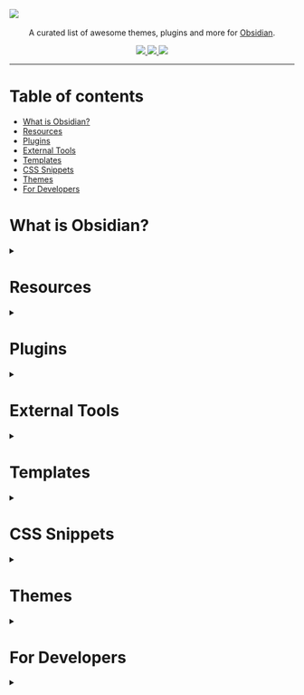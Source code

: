 ![](media/banner.png)

<div align="center">

A curated list of awesome themes, plugins and more for [Obsidian](https://obsidian.md/).

<a href="https://discord.gg/veuWUTm">
  <img src="https://img.shields.io/discord/686053708261228577?color=%234E5D94%20&label=Obsidian Discord Server&logo=Discord&logoColor=white">
</a>
<a href="https://www.reddit.com/r/ObsidianMD/">
  <img src="https://img.shields.io/reddit/subreddit-subscribers/obsidianmd?label=r%2Fobsidianmd&logo=reddit&logoColor=white&?link=https://www.reddit.com/r/ObsidianMD/">
</a>
<a href="https://forum.obsidian.md/">
  <img src="https://img.shields.io/badge/Obsidian Forum-Discuss-%238471DA">
</a>

</div>

---

# Table of contents

- [What is Obsidian?](#what-is-obsidian)
- [Resources](#resources)
- [Plugins](#plugins)
- [External Tools](#external-tools)
- [Templates](#templates)
- [CSS Snippets](#css-snippets)
- [Themes](#themes)
- [For Developers](#for-developers)


# What is Obsidian?
<details>
<summary></summary>

- [Official Obsidian Website](https://obsidian.md)
- [Reviews, Pros and Cons of Obsidian at Slant.co](https://www.slant.co/options/37045/~obsidian-md-review)
- [Obsidian at Markdown Guide](https://www.markdownguide.org/tools/obsidian/)
- [Obsidian Beginner Guide at SitePoint](https://www.sitepoint.com/obsidian-beginner-guide/)
- [Obsidian Official Roadmap](https://trello.com/b/Psqfqp7I/obsidian-roadmap)

</details>

# Resources
<details>
<summary></summary>

- [Obsidian Help](https://help.obsidian.md/): a open-source Obsidian's official help vault.
- [Obsidian Roundup](https://obsidianroundup.org/): a weekly roundup of Obsidian.md tips, news & resources via Eleanor Konik.
- [Obsidian Garden](https://obsidian.garden): a open-source guide to creating your own 🌳 Digital Garden with Obsidian.
- [Official Getting Started Guide](https://dynalist.io/d/CQ4V16tFhIJIfy-rgDK7r1Bp) (may be a little outdated)
- [🎬 Obsidian Office Hours](https://www.youtube.com/channel/UCJKoNPnBdCSloJ2wlKnV2Fw)
- [🎬 Obsidian Community Talks](https://www.youtube.com/channel/UCxNSTq2kmupdR6LD400FpvA)
- [🎬 Linking Your Thinking (Nick Milo)](https://www.youtube.com/channel/UC85D7ERwhke7wVqskV_DZUA)
- [🎬 Bryan Jenks](https://www.youtube.com/channel/UCfhSB16X9MXhzSFe_H7XbHg)
- [🎬 Productivity Guru](https://www.youtube.com/playlist?list=PLvmlaxyxtsWz428CtIo_Ia8Bhbo8Uvq2f)
- [🎬 Santi Younger](https://www.youtube.com/playlist?list=PL_7j1BHf-xmj3Jr2h3lI6SXlvIaIjcmmo)
- [🎬 Effective Remote Work](https://www.youtube.com/playlist?list=PLrI2d6gSaO9BCd8HjgkSY1yd50nyfxYpN)
- [🇨🇳 AllinBon](https://www.zhihu.com/people/kio-mis/pins): a Chinese alternative to Obsidian Roundup

</details>

# Plugins
<details>
<summary></summary>

| Name | Description | Credits |
| :--: | :---------- | ------: |
| [Obsidian Day Planner](https://github.com/lynchjames/obsidian-day-planner) | Plugin for day planning and managing pomodoro timers from a task list | [lynchjames](https://github.com/lynchjames) |
| [Flashcards](https://github.com/reuseman/flashcards-obsidian) | Simple and intuitive integration for Anki | [reuseman](https://github.com/reuseman) |
| [Shell commands](https://github.com/Taitava/obsidian-shellcommands) | You can predefine system commands that you want to run frequently, and assign hotkeys for them. For example open external applications. Automatic execution is also supported. | [Jarkko Linnanvirta](https://github.com/Taitava) |
  
</details>
  
# External Tools
<details>
<summary></summary>

- [Converters](#converters)
- [Browser extensions](#browser-extensions)
- [Publishing](#publishing)
- [Other](#other)
  
## Converters

| Name | Description | Credits |
| :--: | :---------- | ------: |
| [Notion to Obsidian converter](https://github.com/connertennery/Notion-to-Obsidian-Converter) | Simple script to convert exported Notion notes to Obsidian. | [Conner Tennery](https://github.com/connertennery) |
| [Yarle - Yet Another Rope Ladder from Evernote](https://github.com/akosbalasko/yarle) | Node.js app to convert exported Evernote notes to Markdown (Obsidian) | [Akos Balasko](https://github.com/akosbalasko) |
| [keep-it-markdown](https://github.com/djsudduth/keep-it-markdown) | Convert Google Keep notes dynamically to markdown for Obsidian and Notion using the unofficial Keep API. | [Don Sudduth](https://github.com/djsudduth) |
| [gooseberry](https://github.com/out-of-cheese-error/gooseberry) | A command line utility to generate a knowledge base from Hypothesis annotations. | [out-of-cheese-error](https://github.com/out-of-cheese-error) |
| [BibleGateway to Obsidian](https://github.com/selfire1/BibleGateway-to-Obsidian) | Fetch the text from Bible Gateway and save it as formatted markdown file. Each chapter is saved as one file and navigation between files as well as a book-file is automatically created. All of the chapter files of a book are saved in its numbered folder. | [selfire1](https://github.com/selfire1) |
| [DayOne JSON to MD](https://github.com/ze-kel/DayOne-JSON-to-MD) | Simple app that converts jsons (packed with media files into zip) exports from Day One to Markdown. | [Kirill Kleymenov](https://github.com/ze-kel) |
| [Annotation tools](https://github.com/collignon/annotation-tools) | connecting hypothesis and obsidian.md | [Nicolas Collignon](https://github.com/collignon) |
| [A thousand notes](https://github.com/davidedc/A-thousand-notes) | Scripts for cleaning, validating and maintaining the markdown notes exported from Evernote. | [Davide Della Casa](https://github.com/davidedc) |
| [PKMigrator](https://github.com/AnweshGangula/PKMigrator) | Tools to migrate between various Personal Knowledge Management Utilities, including Remnote, Obsidian, Roam and Org-roam. | [Anwesh Gangula ](https://github.com/AnweshGangula) |
| [Goodsidian](https://github.com/selfire1/goodsidian) | Goodsidian takes updates to your shelves on Goodreads and formats them to a note in Obsidian. | [selfire1](https://github.com/selfire1) |

---

## Browser extensions

| Name | Description | Credits |
| :--: | :---------- | ------: |
| [Markdownload](https://github.com/deathau/markdown-clipper) | A Firefox and Google Chrome extension to clip websites and download them into a readable markdown file. | [deathau](https://github.com/deathau) |
| [Copy Selection as Markdown](https://github.com/0x6b/copy-selection-as-markdown) | Firefox add-on to copy a selection or link as formatted Markdown | [0x6b](https://github.com/0x6b) |
| [Obsidian Clipper](https://github.com/jplattel/obsidian-clipper) | An unofficial Obsidian clipper for Chrome, that allows you to easily clip a selection to a note in Obsidian | [Joost Plattel](https://github.com/jplattel) |
| [Obsidian Bookmark](https://github.com/Liamballin/ObsidianBookmark) | A Chrome extension and nodejs server to allow web clipping to Obsidian. | [Liamballin](https://github.com/Liamballin) |

---

## Publishing

| Name | Description | Credits |
| :--: | :---------- | ------: |
| [mdzk](https://github.com/mdzk-rs/mdzk) | Zettelkasten system and command line static publishing tool. Aims at full support for Obsidian Markdown. | [mdzk-rs](https://github.com/mdzk-rs) |
| [publish](https://github.com/obsidian-userland/publish) | An open-source Obsidian Publish alternative | [obsidian-userland](https://github.com/obsidian-userland)
| [quartz](https://github.com/jackyzha0/quartz) | Host your own second brain and digital garden | [jackyzha0](https://github.com/jackyzha0) |
| [obyde](https://github.com/khalednassar/obyde) | A minimal tool to convert a "standardly" configured Obsidian vault to a Jekyll or Hugo blog. | [Khaled M. Nassar](https://github.com/khalednassar) |
| [writeup-converter](https://github.com/Twigonometry/writeup-converter) | Script for grabbing markdown files and Obsidian attachments from one folder and copying them to another. Also contains a 'website formatter' that uses regex to parse markdown headers and links and reformat them to create Jekyll-friendly links and contents tables. | [Mac Goodwin](https://github.com/Twigonometry) |
| [pelican-obsidian](https://github.com/jonathan-s/pelican-obsidian) | Makes it possible to bridge work in obsidian to pelican seamlessly. | [Jonathan Sundqvist](https://github.com/jonathan-s) |
| [yet-another-free-publish-alternative](https://github.com/Mara-Li/yet-another-free-publish-alternative) | A Jekyll digital garden template, optimized for integration with Obsidian. It aims to enhance discoverability and help you build a personal knowledge base that can scale with time. | [Mara Li](https://github.com/Mara-Li) |
| [Perlite](https://github.com/secure-77/Perlite) | A webbased markdown viewer optimized for Obsidian | [secure-77](https://github.com/secure-77)

---

## Other

| Name | Description | Credits |
| :--: | :---------- | ------: |
| [Obsidian For Business](https://github.com/tallguyjenks/Obsidian-For-Business) | A combination of a template vault with initial structure and some Microsoft Office VBA Macros to facilitate a powerful, extensible, and flexible plain text workflow using Microsoft Office and Obsidian For Business. | [Bryan Jenks](https://github.com/tallguyjenks) |
| [Sourcegraph knowledge bases extension](https://github.com/bobheadxi/sourcegraph-knowledge-bases) | Browse Markdown knowledge bases (e.g. Obsidian vaults or Foam repositories) in Sourcegraph. | [Robert Lin](https://github.com/bobheadxi) |
| [Obweb](https://github.com/chenyukang/obweb/) | Web applcation to view and edit files in an Obsidian vault. Optimized for mobile devices. | [Yukang Chen](https://github.com/chenyukang) |
  
---
  
</details>

# Templates
<details>
<summary></summary>

## Vault templates

| Name | Description | Credits |
| :--: | :---------- | ------: |
| [Obsidian Starter Kit](https://developassion.gumroad.com/l/obsidian-starter-kit) | Quickly get started with Obsidian and note-taking techniques and methodologies. | [Sébastien Dubois](https://twitter.com/dSebastien) |
| [Linking Your Thinking Kit](https://forum.obsidian.md/t/lyt-kit-now-downloadable/390) | This starter kit is designed to get you immediately hands-on with ways to manage your digital notes. Experiment. Learn by doing. See what methods work for you. | [Nick Milo](https://forum.obsidian.md/u/nickmilo) |
| [PARA Starter Kit](https://forum.obsidian.md/t/para-starter-kit/223) | It’s a full vault to explore around and some of the methodology for P.A.R.A. and how to get started for yourself. | [cotemaxime](https://forum.obsidian.md/u/cotemaxime/summary) |
| [Obsidian Starter Templates](https://github.com/masonlr/obsidian-starter-templates) | Obsidian Starter Templates gathers examples from the Obsidian community. Its broader aims are to uncover and communicate how others use backlinks and various markdown tricks and why these techniques work. | [masonlr](https://github.com/masonlr) |
| [Obsidian JG Method](https://github.com/joshwingreene/Obsidian-JG-Method) | A starter kit that follows how to use Obsidian to manage goals, tasks, notes, and software development knowledge base. | [joshwingreene](https://github.com/joshwingreene) |
| [SlRvb’s Journaling Setup](https://publish.obsidian.md/slrvb/50+Nebula/30-N+Nebula/N+-+Bullet+Journal+Setup) | This is a deep dive into how SlRvb go about journaling the things that happen in his life. | [SlRvb](https://forum.obsidian.md/u/SlRvb/summary) |
| [SlRvb’s MediaDB Setup](https://publish.obsidian.md/slrvb/50+Nebula/30-N+Nebula/N+-+MediaDB+Vault+Setup) | Setup for a database vault that stores entertainment media. | [SlRvb](https://forum.obsidian.md/u/SlRvb/summary) |
## Note templates
| Name | Description | Credits |
| :--: | :---------- | ------: |
| [Obsidian Templates](https://github.com/chetachiezikeuzor/Obsidian-Templates) | Few templates, such as admonitions, chess plays, clipboard and others | [Chetachi Ezikeuzor](https://github.com/chetachiezikeuzor) |
| [Template Showcase for Templater](https://github.com/SilentVoid13/Templater/discussions/categories/templates-showcase) | Templates for [Templater](https://github.com/SilentVoid13/Templater) made by its community. | Templater Community |

</details>

# CSS Snippets
<details>
<summary></summary>

Small tweaks to add to your `vault/.obsidian/snippets` folder.

- [Collapsing Sidebar](#collapsing-sidebar)
- [Bullet Point Relationship Lines](#bullet-point-relationship-lines)
- [Auto-fading UI](#auto-fading-ui)
- [Smaller Scrollbar](#smaller-scrollbar)
- [Subtler Folding Gutter Arrows](#subtler-folding-gutter-arrows)
- [Hyphenation and Justification](#hyphenation-and-justification)
- [Enlarge Image on Hover](#enlarge-image-on-hover)
- [Nicer Checkboxes](#nicer-checkboxes)
- [Stylish Block Quotes](#stylish-block-quotes)
- [Bigger Link Popup Preview](#bigger-link-popup-preview)
- [Custom Icons Differing Files and Folders](#custom-icons-differing-files-and-folders)
- [Custom Icons for Specific Folders](#custom-icons-for-specific-folders)
- [Tag Pills](#tag-pills)
- [Custom Icons for Frontmatter Tags](#custom-icons-for-frontmatter-tags)
- [Outliner For The Outline and File Explorer](#outliner-for-the-outline-and-file-explorer)
- [Better Bullet Points in Edit Mode](#better-bullet-points-in-edit-mode)
- [Image Cards](#image-cards)
- [Media Grid](#media-grid)

Not enough? There are many other places related to snippets:

- [#custom-css at Obsidian Forum](https://forum.obsidian.md/tag/custom-css/l/top)
- [CSS snippets in Obsidian Help](https://help.obsidian.md/How+to/Add+custom+styles#Use+Themes+and+or+CSS+snippets)
- [Other GitHub repositories](https://github.com/search?q=obsidian-snippets)

## [Collapsing Sidebar](code/css-snippets/collapsing-sidebar.css)

by [@Kmaasrud](https://github.com/kmaasrud)

[📁 collapsing-sidebar.css](code/css-snippets/collapsing-sidebar.css)

---

## [Bullet Point Relationship Lines](code/css-snippets/bullet-point-relationship-lines.css)

by [@deathau](https://github.com/deathau)

Relationship lines that shows hierarchy, like in code editors.

![](media/css-snippets/bullet-point-relationship-lines-1.png)
[📁 bullet-point-relationship-lines.css](code/css-snippets/bullet-point-relationship-lines.css)

---

## [Auto-fading UI](code/css-snippets/autofading-ui.css)

by [@Rumen Dimitrov](https://forum.obsidian.md/u/rsdimitrov)

Fades note's header controls and status bar items when not hovered.

![](media/css-snippets/autofading-ui-1.gif)
[📁 autofading-ui.css](code/css-snippets/autofading-ui.css)

---

## [Smaller Scrollbar](code/css-snippets/smaller-scrollbar.css)

by [@Rumen Dimitrov](https://forum.obsidian.md/u/rsdimitrov)

![](media/css-snippets/smaller-scrollbar-1.png)

[📁 smaller-scrollbar.css](code/css-snippets/smaller-scrollbar.css)

---

## [Subtler Folding Gutter Arrows](code/css-snippets/subtler-folding-gutter-arrows.css)

by [@Rumen Dimitrov](https://forum.obsidian.md/u/rsdimitrov)

Increases the size of the folding gutter arrows and decreases their opacity until hovered.

![](media/css-snippets/subtler-folding-gutter-arrows-1.png)

[📁 subtler-folding-gutter-arrows.css](code/css-snippets/subtler-folding-gutter-arrows.css)

---

## [Hyphenation and Justification](code/css-snippets/hyphenation-and-justification.css)

by [@Boyd](https://forum.obsidian.md/u/boyd/summary)

Justifies the whole text and breaks words into two lines if needed.

![](media/css-snippets/hyphenation-and-justification-1.png)

[📁 hyphenation-and-justification.css](code/css-snippets/hyphenation-and-justification.css)

---

## [Enlarge Image on Hover](code/css-snippets/enlarge-image-on-hover.css)

by [@den](https://forum.obsidian.md/u/den/summary)

![](media/css-snippets/enlarge-image-on-hover-1.gif)

[📁 enlarge-image-on-hover.css](code/css-snippets/enlarge-image-on-hover.css)

---

## [Nicer Checkboxes](code/css-snippets/nicer-checkboxes.css)

by [@kepano](https://forum.obsidian.md/u/kepano/summary) & [@rsdimitrov](https://forum.obsidian.md/u/rsdimitrov)

To toggle a checkbox, place your cursor right after it, press left arrow once and then press backspace.

![](media/css-snippets/nicer-checkboxes-1.gif)

[📁 nicer-checkboxes.css](code/css-snippets/nicer-checkboxes.css)

---

## [Stylish Block Quotes](code/css-snippets/stylish-blockquotes.css)

by [@Thery](https://forum.obsidian.md/u/Thery/summary)

![](media/css-snippets/stylish-blockquotes-1.png)

[📁 stylish-blockquotes.css](code/css-snippets/stylish-blockquotes.css)

---

## [Bigger Link Popup Preview](code/css-snippets/bigger-link-popup-preview.css)

by [@Cannibalox](https://github.com/cannibalox) & [@konhi](https://github.com/konhi)

![](media/css-snippets/bigger-link-popup-preview-1.png)

[📁 bigger-link-popup-preview.css](code/css-snippets/bigger-link-popup-preview.css)

---

## [Custom Icons Differing Files and Folders](code/css-snippets/custom-icons-differing-files-and-folders.css)

by [@deathau](https://github.com/deathau)

Adds custom icons for files and folders. Please read the comments in the `.css` file.

![](media/css-snippets/custom-icons-differing-files-and-folders-1.png)

[📁 custom-icons-differing-files-and-folders.css](code/css-snippets/custom-icons-differing-files-and-folders.css)

[📁 IcoMoon.io Free Version](https://github.com/Keyamoon/IcoMoon-Free/archive/master.zip)

---

## [Custom Icons for Specific Folders](code/css-snippets/custom-icons-for-specific-folders.css)

by [@ScottKillen](https://github.com/ScottKillen)

Adds custom icons to **specific** folders.

![](media/css-snippets/custom-icons-for-specific-folders-1.png)

[📁 custom-icons-for-specific-folders.css](code/css-snippets/custom-icons-for-specific-folders.css)

---

## [Tag Pills](code/css-snippets/tag-pills.css)

by [@uzerper](https://forum.obsidian.md/u/uzerper)

![](media/css-snippets/tag-pills-1.png)

[📁 tag-pills.css](code/css-snippets/tag-pills.css)

---

## [Custom Icons for Frontmatter Tags](code/css-snippets/custom-icons-for-frontmatter-tags.css)

by [@ScottKillen](https://github.com/ScottKillen)

Adds custom icons to **specific** tags in the frontmatter section.
Compatible with [Tag Pills](#tag-pills) and most themes, including [minimal](https://forum.obsidian.md/t/minimal-theme/3659).

![](media/css-snippets/custom-icons-for-frontmatter-tags-1.png)

[📁 custom-icons-for-frontmatter-tags.css](code/css-snippets/custom-icons-for-frontmatter-tags.css)

---

## [Outliner For The Outline and File Explorer](code/css-snippets/outliner-for-the-outline-and-file-explorer.css)

by [@Shamama](https://forum.obsidian.md/u/Shamama), [@wonton](https://forum.obsidian.md/u/wonton/summary) & [@konhi](https://github.com/konhi)

![](media/css-snippets/outliner-for-the-outline-and-file-explorer-1.png)

[📁 outliner-for-the-outline-and-file-explorer.css](code/css-snippets/outliner-for-the-outline-and-file-explorer.css)

---

## [Better Bullet Points in Edit Mode](code/css-snippets/better-bullet-points-in-edit-mode.css)

by [@Piotr](https://forum.obsidian.md/u/Piotr) & [@konhi](https://github.com/konhi)

![](media/css-snippets/better-bullet-points-in-edit-mode-1.gif)

[📁 better-bullet-points-in-edit-mode.css](code/css-snippets/better-bullet-points-in-edit-mode.css)

---

## [Image Cards](code/css-snippets/image-cards.css)

by [@TClark1011](https://github.com/TClark1011)

Give your images a shadow and rounded corners.

![](media/css-snippets/image-cards-1.png)

[📁 image-cards.css](code/css-snippets/image-cards.css)

---

## [Media Grid](code/css-snippets/media-grid.css)

by [@zremboldt](https://github.com/zremboldt)

Add more meaning and visual interest to your documents by easily grouping sets of images, videos, or even audio tracks into grid layouts.  

IMPORTANT
For information on requirements and how to use this snippet, see its [original repo](https://github.com/zremboldt/obsidian-media-grid).

![](media/css-snippets/media-grid.png)

[📁 media-grid.css](code/css-snippets/media-grid.css)

---

</details>

# Themes
<details>
<summary></summary>

Most themes should be available through the `Appearance` => `Community themes` in Obsidian's settings. You can find more info at [Obsidian Help/Add custom styles](https://help.obsidian.md/How+to/Add+custom+styles).

| Repository | Screenshot |
| :-----------: | :-----------: |
| [kognise/obsidian-atom](https://github.com/kognise/obsidian-atom) | ![Atom](https://raw.githubusercontent.com/kognise/obsidian-atom/master/screenshot-hybrid.png "") |
| [cotemaxime/obsidian-amethyst](https://github.com/cotemaxime/obsidian-amethyst) | ![Amethyst](https://raw.githubusercontent.com/cotemaxime/obsidian-amethyst/master/screenshot.png "") |
| [insanum/obsidian_gruvbox](https://github.com/insanum/obsidian_gruvbox) | ![Obsidian gruvbox](https://raw.githubusercontent.com/insanum/obsidian_gruvbox/master/dark.png "") |
| [insanum/obsidian_nord](https://github.com/insanum/obsidian_nord) | ![Obsidian Nord](https://raw.githubusercontent.com/insanum/obsidian_nord/master/screen.png "") |
| [jarodise/Dracula-for-Obsidian.md](https://github.com/jarodise/Dracula-for-Obsidian.md) | ![Dracula for Obsidian](https://raw.githubusercontent.com/jarodise/Dracula-for-Obsidian.md/master/screencap.jpg "") |
| [chad-bennett/warmth-obsidian-theme](https://github.com/chad-bennett/warmth-obsidian-theme) | ![Warmth](https://raw.githubusercontent.com/chad-bennett/warmth-obsidian-theme/master/warmth.jpg "") |
| [dogwaddle/obsidian-gastown-theme.md](https://github.com/dogwaddle/obsidian-gastown-theme.md) | ![Gastown](https://raw.githubusercontent.com/dogwaddle/obsidian-gastown-theme.md/master/ObsidianOne.png "") |
| [deathau/80s-Neon-for-Obsidian.md](https://github.com/deathau/80s-Neon-for-Obsidian.md) | ![80s Neon](https://raw.githubusercontent.com/deathau/80s-Neon-for-Obsidian.md/master/screenshot.jpg "") |
| [deathau/Base2Tone-For-Obsidian.md](https://github.com/deathau/Base2Tone-For-Obsidian.md) | ![Base2Tone](https://raw.githubusercontent.com/deathau/Base2Tone-For-Obsidian.md/master/colours.gif "") |
| [deathau/Notation-for-Obsidian](https://github.com/deathau/Notation-for-Obsidian) | ![Notation](https://raw.githubusercontent.com/deathau/Notation-for-Obsidian/master/screenshot.jpg "") |
| [deathau/obsidian-christmas-theme](https://github.com/deathau/obsidian-christmas-theme) | ![Christmas](https://raw.githubusercontent.com/deathau/obsidian-christmas-theme/master/screenshot.png "") |
| [Slowbad/obsidian-solarized](https://github.com/Slowbad/obsidian-solarized) | ![Solarized](https://raw.githubusercontent.com/Slowbad/obsidian-solarized/master/screenshot.png "") |
| [obsidian-ezs/obsidian-comfort-color-dark](https://github.com/obsidian-ezs/obsidian-comfort-color-dark) | ![Comfort color dark](https://raw.githubusercontent.com/obsidian-ezs/obsidian-comfort-color-dark/master/screencap.png "") |
| [obsidian-ezs/obsidian-ursa](https://github.com/obsidian-ezs/obsidian-ursa) | ![Ursa](https://raw.githubusercontent.com/obsidian-ezs/obsidian-ursa/master/light-theme_full.png "") |
| [nickmilo/Cybertron](https://github.com/nickmilo/Cybertron) | ![Cybertron](https://raw.githubusercontent.com/nickmilo/Cybertron/master/Cybertron.png "") |
| [kartik-karz/moonlight-obsidian](https://github.com/kartik-karz/moonlight-obsidian) | ![Moonlight](https://raw.githubusercontent.com/kartik-karz/moonlight-obsidian/master/moonlight-theme.png "") |
| [seanwcom/Red-Graphite-for-Obsidian](https://github.com/seanwcom/Red-Graphite-for-Obsidian) | ![Red Graphite](https://raw.githubusercontent.com/seanwcom/Red-Graphite-for-Obsidian/master/screenshot01.png "") |
| [kartik-karz/subtlegold-obsidian](https://github.com/kartik-karz/subtlegold-obsidian) | ![Subtlegold](https://raw.githubusercontent.com/kartik-karz/subtlegold-obsidian/master/subtlegold-theme.png "") |
| [sainadh-d/obsidian-boom](https://github.com/sainadh-d/obsidian-boom) | ![Obsidian Boom](https://raw.githubusercontent.com/sainadh-d/obsidian-boom/master/roam-1.png "") |
| [pgalliford/Obsidian-theme-Incredible-Hulk](https://github.com/pgalliford/Obsidian-theme-Incredible-Hulk) | ![Hulk](https://raw.githubusercontent.com/pgalliford/Obsidian-theme-Incredible-Hulk/master/Screen%20Shot.png "") |
| [GuangluWu/obsidian-pisum](https://github.com/GuangluWu/obsidian-pisum) | ![Pisum](https://raw.githubusercontent.com/GuangluWu/obsidian-pisum/master/fullpower.png "") |
| [elliotboyd/obsidian-traffic-lights](https://github.com/elliotboyd/obsidian-traffic-lights) | ![Traffic Lights](https://raw.githubusercontent.com/elliotboyd/obsidian-traffic-lights/master/dark.png "") |
| [mediapathic/obsidian-arsmagna-theme](https://github.com/mediapathic/obsidian-arsmagna-theme) | ![Ars Magna](https://raw.githubusercontent.com/mediapathic/obsidian-arsmagna-theme/master/arsmagna.png "") |
| [cannibalox/Obsdn-dark-rmx](https://github.com/cannibalox/Obsdn-dark-rmx) | ![Obsdn-Dark-Rmx](https://raw.githubusercontent.com/cannibalox/Obsdn-dark-rmx/master/Obsdn-Dark-Rmx.png "") |
| [kepano/obsidian-minimal](https://github.com/kepano/obsidian-minimal) | ![Minimal](https://raw.githubusercontent.com/kepano/obsidian-minimal/master/dark-simple.png "") |
| [rcvd/obsidian_ia](https://github.com/rcvd/obsidian_ia) | ![obsidian_ia](https://raw.githubusercontent.com/rcvd/obsidian_ia/master/light.png "") |
| [bcdavasconcelos/Obsidian-Charcoal](https://github.com/bcdavasconcelos/Obsidian-Charcoal) | ![Charcoal](https://raw.githubusercontent.com/bcdavasconcelos/Obsidian-Charcoal/master/charcoal.png "") |
| [bcdavasconcelos/Obsidian-Panic_Mode](https://github.com/bcdavasconcelos/Obsidian-Panic_Mode) | ![Panic Mode](https://raw.githubusercontent.com/bcdavasconcelos/Obsidian-Panic_Mode/master/panic.png "") |
| [bcdavasconcelos/Obsidian-Graphite](https://github.com/bcdavasconcelos/Obsidian-Graphite) | ![Dark Graphite](https://raw.githubusercontent.com/bcdavasconcelos/Obsidian-Graphite/master/graphite.png "") |
| [bcdavasconcelos/Obsidian-Ayu](https://github.com/bcdavasconcelos/Obsidian-Ayu) | ![Ayu](https://raw.githubusercontent.com/bcdavasconcelos/Obsidian-Ayu/master/ayu2.png "") |
| [bcdavasconcelos/Obsidian-Ayu_Mirage](https://github.com/bcdavasconcelos/Obsidian-Ayu_Mirage) | ![Ayu Mirage](https://raw.githubusercontent.com/bcdavasconcelos/Obsidian-Ayu_Mirage/master/ayu1.png "") |
| [bcdavasconcelos/Obsidian-GDCT](https://github.com/bcdavasconcelos/Obsidian-GDCT) | ![GDCT](https://raw.githubusercontent.com/bcdavasconcelos/Obsidian-GDCT/master/gdct.png "") |
| [bcdavasconcelos/Obsidian-GDCT_Dark](https://github.com/bcdavasconcelos/Obsidian-GDCT_Dark) | ![GDCT Dark](https://raw.githubusercontent.com/bcdavasconcelos/Obsidian-GDCT_Dark/master/gdct.png "") |
| [DubininDmitry/Obuntu-theme-for-Obsidian](https://github.com/DubininDmitry/Obuntu-theme-for-Obsidian) | ![Obuntu](https://raw.githubusercontent.com/DubininDmitry/Obuntu-theme-for-Obsidian/master/screenshot.jpg "") |
| [cannibalox/ono-sendai_obsdn](https://github.com/cannibalox/ono-sendai_obsdn) | ![Ono Sendai](https://raw.githubusercontent.com/cannibalox/ono-sendai_obsdn/master/ono-sendai_obsdn_00.png "") |
| [whyt-byte/Blue-Topaz_Obsidian-css](https://github.com/whyt-byte/Blue-Topaz_Obsidian-css) | ![Blue Topaz](https://raw.githubusercontent.com/whyt-byte/Blue-Topaz_Obsidian-css/master/preview_Blue%20Topaz.png "") |
| [santiyounger/Reverie-Obsidian-Theme](https://github.com/santiyounger/Reverie-Obsidian-Theme) | ![Reverie](https://raw.githubusercontent.com/santiyounger/Reverie-Obsidian-Theme/master/img/reverie-2020-09-14-dark.png "") |
| [ryjjin/Obsidian-Dark-Graphite-Pie-theme](https://github.com/ryjjin/Obsidian-Dark-Graphite-Pie-theme) | ![Dark Graphite Pie](https://raw.githubusercontent.com/ryjjin/Obsidian-Dark-Graphite-Pie-theme/master/Dark%20Graphite%20Pie%20theme%200.9.4.png "") |
| [bennyxguo/Obsidian-Obsidianite](https://github.com/bennyxguo/Obsidian-Obsidianite) | ![Obsidianite](https://raw.githubusercontent.com/bennyxguo/Obsidian-Obsidianite/master/images/demo1.png "") |
| [ishgunacar/gitsidian](https://github.com/ishgunacar/gitsidian) | ![Gitsidian](https://raw.githubusercontent.com/ishgunacar/gitsidian/master/showcase.png "") |
| [jamiebrynes7/clair-de-lune-obsidian-theme](https://github.com/jamiebrynes7/clair-de-lune-obsidian-theme) | ![Clair de Lune](https://raw.githubusercontent.com/jamiebrynes7/clair-de-lune-obsidian-theme/master/assets/screenshot.png "") |
| [manassadasivuni/obsidian-molecule](https://github.com/manassadasivuni/obsidian-molecule) | ![Molecule](https://raw.githubusercontent.com/manassadasivuni/obsidian-molecule/master/images/Screenshot1.png "") |
| [sparklau/comfort-smooth](https://github.com/sparklau/comfort-smooth) | ![Comfort Smooth](https://raw.githubusercontent.com/sparklau/comfort-smooth/master/comfort-smooth.png "") |
| [dxcore35/Suddha-theme](https://github.com/dxcore35/Suddha-theme) | ![Suddha](https://raw.githubusercontent.com/dxcore35/Suddha-theme/master/Images/Preview1.jpg "") |
| [mgmeyers/obsidian-california-coast-theme](https://github.com/mgmeyers/obsidian-california-coast-theme) | ![California Coast](https://raw.githubusercontent.com/mgmeyers/obsidian-california-coast-theme/master/screenshots/04.png "") |
| [radekkozak/discordian](https://github.com/radekkozak/discordian) | ![Discordian](https://raw.githubusercontent.com/radekkozak/discordian/master/media/screenshots/discordian-full-mode.png "") |
| [chad-bennett/al-dente-obsidian-theme](https://github.com/chad-bennett/al-dente-obsidian-theme) | ![Al Dente](https://raw.githubusercontent.com/chad-bennett/al-dente-obsidian-theme/master/aldente-screenshot.png "") |
| [santiyounger/Wasp-Obsidian-Theme](https://github.com/santiyounger/Wasp-Obsidian-Theme) | ![Wasp](https://raw.githubusercontent.com/santiyounger/Wasp-Obsidian-Theme/master/img/wasp-dark.png "") |
| [davidgolding/obsidian-big-sur-aesthetic](https://github.com/davidgolding/obsidian-big-sur-aesthetic) | ![Big Sur Aesthetic](https://raw.githubusercontent.com/davidgolding/obsidian-big-sur-aesthetic/master/screenshot-hybrid.png "") |
| [lukauskas/obsidian-highlighter-theme](https://github.com/lukauskas/obsidian-highlighter-theme) | ![Higlighter](https://raw.githubusercontent.com/lukauskas/obsidian-highlighter-theme/master/screenshots/screenshot-themes-panel.png "") |
| [SlRvb/Obsidian--ITS-Theme](https://github.com/SlRvb/Obsidian--ITS-Theme) | ![ITS Theme](https://raw.githubusercontent.com/SlRvb/Obsidian--ITS-Theme/master/ITS.png "") |
| [Braweria/Spectrum](https://github.com/Braweria/Spectrum) | ![Spectrum](https://raw.githubusercontent.com/Braweria/Spectrum/master/SpectrumPreview.png "") |
| [hipstersmoothie/hipstersmoothie-obsidian-theme](https://github.com/hipstersmoothie/hipstersmoothie-obsidian-theme) | ![Hipstersmoothie](https://raw.githubusercontent.com/hipstersmoothie/hipstersmoothie-obsidian-theme/master/hipstersmoothie-obsidian-theme.png "") |
| [hungsu/vileplume-obsidian](https://github.com/hungsu/vileplume-obsidian) | ![Vileplume](https://raw.githubusercontent.com/hungsu/vileplume-obsidian/master/Vileplume.png "") |
| [auroral-ui/aurora-obsidian-md](https://github.com/auroral-ui/aurora-obsidian-md) | ![Aurora](https://raw.githubusercontent.com/auroral-ui/aurora-obsidian-md/master/screenshots/screenshot-1.png "") |
| [izumin5210/obsidian-iceberg](https://github.com/izumin5210/obsidian-iceberg) | ![Iceberg](https://raw.githubusercontent.com/izumin5210/obsidian-iceberg/master/screenshot.png "") |
| [bencodezen/obsidian-night-owl-theme](https://github.com/bencodezen/obsidian-night-owl-theme) | ![Night Owl](https://raw.githubusercontent.com/bencodezen/obsidian-night-owl-theme/master/obsidian-night-owl-theme.png "") |
| [chetachiezikeuzor/Yin-and-Yang-Theme](https://github.com/chetachiezikeuzor/Yin-and-Yang-Theme) | ![Yin and Yang](https://raw.githubusercontent.com/chetachiezikeuzor/Yin-and-Yang-Theme/master/assets/screenshot.png "") |
| [shaggyfeng/obsidian-Golden-Topaz-theme](https://github.com/shaggyfeng/obsidian-Golden-Topaz-theme) | ![Golden Topaz](https://raw.githubusercontent.com/shaggyfeng/obsidian-Golden-Topaz-theme/master/screenshot.png "") |
| [shaggyfeng/obsidian-Pink-topaz-theme](https://github.com/shaggyfeng/obsidian-Pink-topaz-theme) | ![Pink Topaz](https://raw.githubusercontent.com/shaggyfeng/obsidian-Pink-topaz-theme/master/screenshot.png "") |
| [eleanorkonik/-palatinate](https://github.com/eleanorkonik/-palatinate) | ![Palatinate](https://raw.githubusercontent.com/eleanorkonik/-palatinate/master/palatinate.png "") |
| [sergey900553/obsidian_githublike_theme](https://github.com/sergey900553/obsidian_githublike_theme) | ![Dark Moss](https://raw.githubusercontent.com/sergey900553/obsidian_githublike_theme/master/screenshot.png "") |
| [Wittionary/mammoth-obsidian-theme](https://github.com/Wittionary/mammoth-obsidian-theme) | ![Mammoth](https://raw.githubusercontent.com/Wittionary/mammoth-obsidian-theme/master/screenshots/fullscreen-formatting-examples.png "") |
| [luke-rmaki/rmaki-obsidian](https://github.com/luke-rmaki/rmaki-obsidian) | ![Rmaki](https://raw.githubusercontent.com/luke-rmaki/rmaki-obsidian/master/screenshot.png "") |
| [ArtexJay/Obsidian-CyberGlow](https://github.com/ArtexJay/Obsidian-CyberGlow) | ![Cyber Glow](https://raw.githubusercontent.com/ArtexJay/Obsidian-CyberGlow/master/Screenshot.png "") |
| [johackim/obsidian-darkyan](https://github.com/johackim/obsidian-darkyan) | ![Darkyan](https://raw.githubusercontent.com/johackim/obsidian-darkyan/master/screenshot.png "") |
| [mrglitchbyte/obsidian_everforest](https://github.com/mrglitchbyte/obsidian_everforest) | ![Everforest](https://raw.githubusercontent.com/mrglitchbyte/obsidian_everforest/master/dark_v2.png "") |
| [ZaherAlMajed/Illusion-Theme.md](https://github.com/ZaherAlMajed/Illusion-Theme.md) | ![Illusion](https://raw.githubusercontent.com/ZaherAlMajed/Illusion-Theme.md/master/screenshot.png "") |
| [tylernguyen/obsidian-horizon](https://github.com/tylernguyen/obsidian-horizon) | ![Horizon](https://raw.githubusercontent.com/tylernguyen/obsidian-horizon/master/assets/preview.png "") |
| [RuslanGagushin/Tokyo-Night-Obsidian-Theme](https://github.com/RuslanGagushin/Tokyo-Night-Obsidian-Theme) | ![Tokyo Night](https://raw.githubusercontent.com/RuslanGagushin/Tokyo-Night-Obsidian-Theme/master/screenshot.png "") |
| [nikbrunner/obsidian-deep-work-theme](https://github.com/nikbrunner/obsidian-deep-work-theme) | ![Deep Work](https://raw.githubusercontent.com/nikbrunner/obsidian-deep-work-theme/master/screenshot.png "") |
| [vanadium23/obsidian-blackbird-theme](https://github.com/vanadium23/obsidian-blackbird-theme) | ![Blackbird](https://raw.githubusercontent.com/vanadium23/obsidian-blackbird-theme/master/images/example.png "") |
| [kinmury/GoldenCoffeeTheme](https://github.com/kinmury/GoldenCoffeeTheme) | ![Golden Coffee](https://raw.githubusercontent.com/kinmury/GoldenCoffeeTheme/master/Screenshots/Showcase.png "") |
| [Chrismettal/Obsidian-Behave-dark](https://github.com/Chrismettal/Obsidian-Behave-dark) | ![Behave dark](https://raw.githubusercontent.com/Chrismettal/Obsidian-Behave-dark/master/Screenshot.png "") |
| [SMUsamaShah/Obsidian-Win98-Edition](https://github.com/SMUsamaShah/Obsidian-Win98-Edition) | ![Obsidian Windows 98 Edition](https://raw.githubusercontent.com/SMUsamaShah/Obsidian-Win98-Edition/master/screenshots/main.png "") |
| [dogwaddle/lizardmen-zettelkasten](https://github.com/dogwaddle/lizardmen-zettelkasten) | ![Lizardmen Zettelkasten](https://raw.githubusercontent.com/dogwaddle/lizardmen-zettelkasten/master/screenshot.png "") |
| [firinael/obsidian-cidreira-coast-theme](https://github.com/firinael/obsidian-cidreira-coast-theme) | ![Cidreira Coast](https://raw.githubusercontent.com/firinael/obsidian-cidreira-coast-theme/master/screenshot.png "") |
| [chrisgrieser/shimmering-focus](https://github.com/chrisgrieser/shimmering-focus) | ![Shimmering Focus](https://raw.githubusercontent.com/chrisgrieser/shimmering-focus/master/dual-theme-screenshot.png "") |

</details>

# For Developers
<details>
<summary></summary>

## Creating Themes

- [#custom-css at Obsidian Forum](https://forum.obsidian.md/tag/custom-css)
  - [Getting comfortable with Obsidian CSS](https://forum.obsidian.md/t/getting-comfortable-with-obsidian-css/133)
  - [Common Selectors for Custom CSS](https://forum.obsidian.md/t/common-selectors-for-custom-css/1984)
  - [CSS Themes Showcase](https://forum.obsidian.md/t/meta-post-css-themes-showcase/76)
- [🎬 Create a Custom Theme in Obsidian](https://www.youtube.com/watch?v=lyaEnxgow4E)
- [ReggieNotes' about Obsidian CSS Themes](https://publish.obsidian.md/reggienotes/Quickstart+CSS+Guide/010+Obsidian+CSS+Themes)
- [obsidian-style-settings:](https://github.com/mgmeyers/obsidian-style-settings)  allows snippet, theme, and plugin CSS files to define a set of configuration options. It then allows users to see all the tweakable settings in one settings pane.

## Creating Plugins

- [Developers & API at Obsidian Forum](https://forum.obsidian.md/c/developers-api/14)
  - [How to get started with developing a custom plugin](https://forum.obsidian.md/t/how-to-get-started-with-developing-a-custom-plugin/8157)
  - [Using GitHub actions to release plugins](https://forum.obsidian.md/t/using-github-actions-to-release-plugins/7877)
  - [Hot Reload](https://forum.obsidian.md/t/plugin-release-for-developers-hot-reload-the-plugin-s-youre-developing/12185)
  - [Plugins mini FAQ](https://forum.obsidian.md/t/plugins-mini-faq/7737)
  - [List of available icons](https://forum.obsidian.md/t/list-of-available-icons-for-component-seticon/16332/4)
  - [Alpha Plugin List](https://forum.obsidian.md/t/meta-alpha-plugin-list-0-9-7/7736)
- [Obsidian at GitHub](https://github.com/obsidianmd)
  - [Obsidian API](https://github.com/obsidianmd/obsidian-api)
  - [Obsidian Sample Plugin](https://github.com/obsidianmd/obsidian-sample-plugin)
- [obsidian-tools:](https://github.com/obsidian-tools/obsidian-tools) an unofficial collection of tools that helps devs build plugins for obsidian.
- [obsidian-rust-plugin:](https://github.com/trashhalo/obsidian-rust-plugin) boilerplate needed to write obsidian plugins in rust!
- [obsidian-api-docs:](https://github.com/HEmile/obsidian-api-docs/blob/main/docs/00_Home.md) community-provided documentation of the Obsidian API.
- [obsidian-dev-tools:](https://github.com/KjellConnelly/obsidian-dev-tools)  allows for a modified console (useful for debugging on mobile), and viewing all Obsidian icons/strings.
- [obsidian-daily-notes-interface:](https://github.com/liamcain/obsidian-daily-notes-interface) a collection of utility functions for working with dates and daily notes in Obsidian plugins.
- [obsidian-calendar-ui:](https://github.com/liamcain/obsidian-calendar-ui) provides an out-of-the-box calendar view for Obsidian plugins.
- [obsidian-plugin-template](https://github.com/THeK3nger/obsidian-plugin-template): a plugin template customized with a nicer directory structure and some additional tool (like featuring automatic releases with Github's Actions).
- [obsidian-vault-parser](https://github.com/coffee-cup/obsidian-vault-parser): vault parser for the Obsidian note taking app.
- [Liam Cain's Obsidian API FAQ](https://liamca.in/Obsidian/API+FAQ/index)
- [#obsidian-md at GitHub](https://github.com/topics/obsidian-md)
- [Svelte (sometimes used by plugin developers to create components)](https://svelte.dev/)
- [What tools and libraries are used in Obsidian?](https://konhi.me/obsidian-stack.html)

</details>
